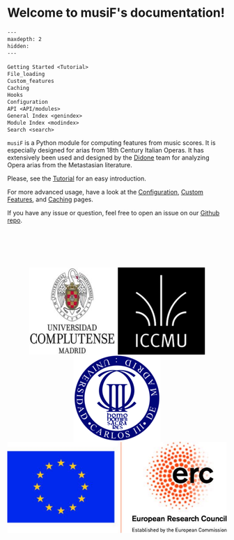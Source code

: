 # Welcome to musiF's documentation!

```{toctree}
---
maxdepth: 2
hidden:
---

Getting Started <Tutorial>
File_loading
Custom_features
Caching
Hooks
Configuration
API <API/modules>
General Index <genindex>
Module Index <modindex>
Search <search>
```

`musiF` is a Python module for computing features from music scores. It is especially
designed for arias from 18th Century Italian Operas. It has extensively been used and
designed by the [Didone](https://didone.eu) team for analyzing Opera arias from the
Metastasian literature.

Please, see the [Tutorial](Tutorial.html) for an easy introduction.

For more advanced usage, have a look at the [Configuration](Configuration.html),
[Custom Features](Custom_features.html), and [Caching](Caching.html) pages.

If you have any issue or question, feel free to open an issue on our [Github
repo](https://github.com/DIDONEproject/musiF/).

<p style="text-align:center;margin:100px 0;">
  <a href="https://www.ucm.es" target="_blank"><img src="./_static/imgs/ucm.jpg" alt="Logo UCM" align="middle"></a>
  <a href="https://iccmu.es/" target="_blank"> <img src="./_static/imgs/iccmu.png" alt="Logo ICCMU" align="middle"></a>
  <a href="https://www.uc3m.es" target="_blank"><img src="./_static/imgs/uc3m.png" alt="Logo UC3M" align="middle"></a>
  <a href="https://erc.europa.eu/" target="_blank"><img src="./_static/imgs/erc.jpg" alt="Logo DIDONE ERC" align="middle"></a>
</p>
